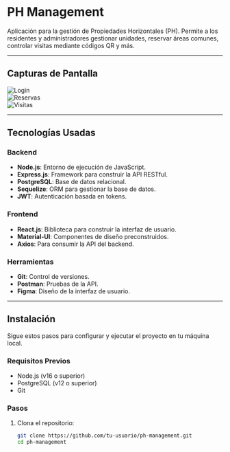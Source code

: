 # PH Management

Aplicación para la gestión de Propiedades Horizontales (PH). Permite a los residentes y administradores gestionar unidades, reservar áreas comunes, controlar visitas mediante códigos QR y más.

---

## Capturas de Pantalla

![Login](/frontend/public/screenshots/login.png)  
![Reservas](/frontend/public/screenshots/reservas.png)  
![Visitas](/frontend/public/screenshots/visitas.png)

---

## Tecnologías Usadas

### Backend
- **Node.js**: Entorno de ejecución de JavaScript.
- **Express.js**: Framework para construir la API RESTful.
- **PostgreSQL**: Base de datos relacional.
- **Sequelize**: ORM para gestionar la base de datos.
- **JWT**: Autenticación basada en tokens.

### Frontend
- **React.js**: Biblioteca para construir la interfaz de usuario.
- **Material-UI**: Componentes de diseño preconstruidos.
- **Axios**: Para consumir la API del backend.

### Herramientas
- **Git**: Control de versiones.
- **Postman**: Pruebas de la API.
- **Figma**: Diseño de la interfaz de usuario.

---

## Instalación

Sigue estos pasos para configurar y ejecutar el proyecto en tu máquina local.

### Requisitos Previos
- Node.js (v16 o superior)
- PostgreSQL (v12 o superior)
- Git

### Pasos

1. Clona el repositorio:
   ```bash
   git clone https://github.com/tu-usuario/ph-management.git
   cd ph-management